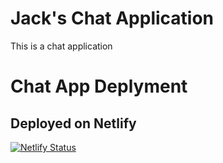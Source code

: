 # Jack's Chat Application
This is a chat application

# Chat App Deplyment
## Deployed on Netlify

[![Netlify Status](https://api.netlify.com/api/v1/badges/66f99a7b-63f9-4bc0-8410-39b5dbd3d786/deploy-status)](https://app.netlify.com/sites/chatappv2/deploys)
